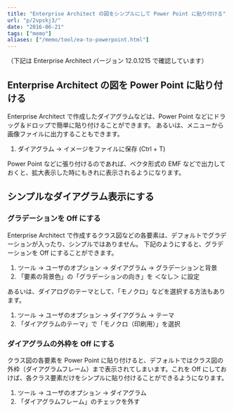 ```yaml
---
title: "Enterprise Architect の図をシンプルにして Power Point に貼り付ける"
url: "p/2vpskj3/"
date: "2016-06-21"
tags: ["memo"]
aliases: ["/memo/tool/ea-to-powerpoint.html"]
---
```


（下記は Enterprise Architect バージョン 12.0.1215 で確認しています）

Enterprise Architect の図を Power Point に貼り付ける
----

Enterprise Architect で作成したダイアグラムなどは、Power Point などにドラッグ＆ドロップで簡単に貼り付けることができます。
あるいは、メニューから画像ファイルに出力することもできます。

1. ダイアグラム → イメージをファイルに保存 (Ctrl + T)

Power Point などに張り付けるのであれば、ベクタ形式の EMF などで出力しておくと、拡大表示した時にもきれに表示されるようになります。


シンプルなダイアグラム表示にする
----

### グラデーションを Off にする

Enterprise Architect で作成するクラス図などの各要素は、デフォルトでグラデーションが入ったり、シンプルではありません。
下記のようにすると、グラデーションを Off にすることができます。

1. ツール → ユーザのオプション → ダイアグラム → グラデーションと背景
2. 「要素の背景色」の「グラデーションの向き」を ＜なし＞ に設定

あるいは、ダイアログのテーマとして、「モノクロ」などを選択する方法もあります。

1. ツール → ユーザのオプション → ダイアグラム → テーマ
2. 「ダイアグラムのテーマ」で「モノクロ（印刷用）」を選択


### ダイアグラムの外枠を Off にする

クラス図の各要素を Power Point に貼り付けると、デフォルトではクラス図の外枠（ダイアグラムフレーム）まで表示されてしまいます。これを Off にしておけば、各クラス要素だけをシンプルに貼り付けることができるようになります。

1. ツール → ユーザのオプション → ダイアグラム
2. 「ダイアグラムフレーム」のチェックを外す

